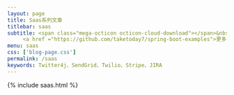 ```yaml
---
layout: page
title: Saas系列文章
titlebar: saas
subtitle: <span class="mega-octicon octicon-cloud-download"></span>&nbsp;&nbsp;
     <a href ="https://github.com/taketoday7/spring-boot-examples">更多Saas精选教程，<font color="#EB9439">点我</font>查看！</a><br/>
menu: saas
css: ['blog-page.css']
permalink: /saas
keywords: Twitter4j、SendGrid、Twilio、Stripe、JIRA
---
```


{% include saas.html %}

